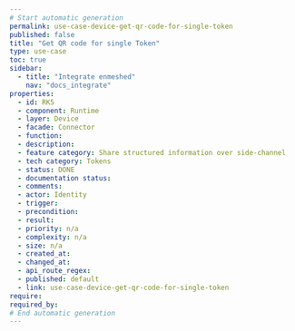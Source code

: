 ```yaml
---
# Start automatic generation
permalink: use-case-device-get-qr-code-for-single-token
published: false
title: "Get QR code for single Token"
type: use-case
toc: true
sidebar:
  - title: "Integrate enmeshed"
    nav: "docs_integrate"
properties:
  - id: RK5
  - component: Runtime
  - layer: Device
  - facade: Connector
  - function:
  - description:
  - feature category: Share structured information over side-channel
  - tech category: Tokens
  - status: DONE
  - documentation status:
  - comments:
  - actor: Identity
  - trigger:
  - precondition:
  - result:
  - priority: n/a
  - complexity: n/a
  - size: n/a
  - created_at:
  - changed_at:
  - api_route_regex:
  - published: default
  - link: use-case-device-get-qr-code-for-single-token
require:
required_by:
# End automatic generation
---
```

